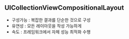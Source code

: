## UICollectionViewCompositionalLayout
- 구성가능 : 복잡한 결과를 단순한 것으로 구성
- 유연성 : 모든 레이아웃을 작성 가능하게
- 속도 : 프레임워크에서 자체 성능 최적화 수행
